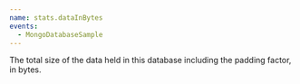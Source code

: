 ```yaml
---
name: stats.dataInBytes
events:
  - MongoDatabaseSample
---
```


The total size of the data held in this database including the padding factor, in bytes.